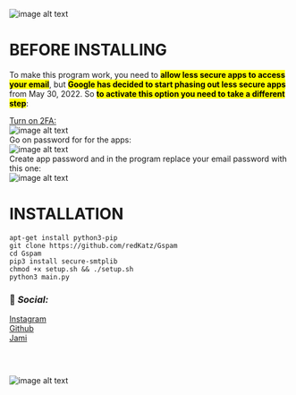 
![image alt text](https://i.ibb.co/4p0r8pw/Untitled.png)

# BEFORE INSTALLING
To make this program work, you need to <mark>**allow less secure apps to access your email**</mark>, but <mark>**Google has decided to start phasing out less secure apps**</mark> from May 30, 2022. So <mark>**to activate this option you need to take a different step**</mark>:

[Turn on 2FA:<br />](https://myaccount.google.com/security?hl=it)
![image alt text](https://i.ibb.co/1rJKhvy/Screenshot-2022-06-15-19-01-37.png)
<br />Go on password for for the apps:<br />
![image alt text](https://i.ibb.co/Pm274gV/Screenshot-2022-06-15-22-09-58.png)
<br />Create app password and in the program replace your email password with this one:<br />
![image alt text](https://i.ibb.co/529XWKJ/download.png)
# INSTALLATION

	apt-get install python3-pip
	git clone https://github.com/redKatz/Gspam
	cd Gspam
	pip3 install secure-smtplib
	chmod +x setup.sh && ./setup.sh
	python3 main.py

### 📱 _Social:_
[Instagram](https://instagram.com/katz.py/)<br />
[Github](https://github.com/redKatz/)<br />
[Jami](https://i.ibb.co/cXRSMQR/Screenshot-2022-06-15-16-11-19.png)
### ⠀
![image alt text](https://i.ibb.co/D1Bbb7v/Untitled.png)
